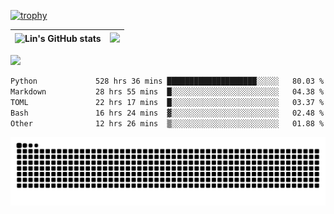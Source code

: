 [![trophy](https://github-profile-trophy.vercel.app/?username=ocss884&column=7)](https://github.com/ocss884)

| ![Lin's GitHub stats](https://github-readme-stats.vercel.app/api?username=ocss884&show_icons=true&hide_border=True&count_private=true) | ![](https://github-readme-streak-stats.herokuapp.com?user=ocss884&hide_border=true&date_format=M%20j%5B%2C%20Y%5D&ring=7EDDCF&fire=7EDDCF") |
| ------------------------------------------------------------ | ------------------------------------------------------------ |

![](https://komarev.com/ghpvc/?username=ocss884&color=brightgreen)

<!--START_SECTION:waka-->

```txt
Python             528 hrs 36 mins ████████████████████░░░░░   80.03 %
Markdown           28 hrs 55 mins  █░░░░░░░░░░░░░░░░░░░░░░░░   04.38 %
TOML               22 hrs 17 mins  █░░░░░░░░░░░░░░░░░░░░░░░░   03.37 %
Bash               16 hrs 24 mins  ▓░░░░░░░░░░░░░░░░░░░░░░░░   02.48 %
Other              12 hrs 26 mins  ▒░░░░░░░░░░░░░░░░░░░░░░░░   01.88 %
```

<!--END_SECTION:waka-->

<p align="center">
   <img src="https://github.com/ocss884/ocss884/blob/output/github-snake.svg" alt="snake">
</p>
